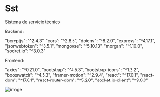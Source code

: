 # Sst
Sistema de servicio técnico 

Backend: 

"bcryptjs": "^2.4.3",
"cors": "^2.8.5", 
"dotenv": "^8.2.0",
"express": "^4.17.1",
"jsonwebtoken": "^8.5.1",
"mongoose": "^5.10.13",
"morgan": "^1.10.0",
"socket.io": "^3.0.3"


Frontend:

"axios": "^0.21.0",
"bootstrap": "^4.5.3",
"bootstrap-icons": "^1.2.2",
"bootswatch": "^4.5.3",
"framer-motion": "^2.9.4",
"react": "^17.0.1",
"react-dom": "^17.0.1",
"react-router-dom": "^5.2.0",
"socket.io-client": "^3.0.3"



![image](https://raw.github.com/LucianoRicardo737/Sst/main/Imagenes/1.png)

